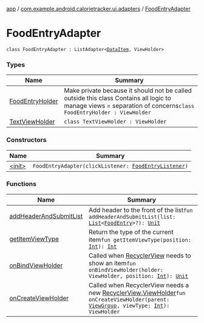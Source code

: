 [app](../../index.md) / [com.example.android.calorietracker.ui.adapters](../index.md) / [FoodEntryAdapter](./index.md)

# FoodEntryAdapter

`class FoodEntryAdapter : ListAdapter<`[`DataItem`](../-data-item/index.md)`, ViewHolder>`

### Types

| Name | Summary |
|---|---|
| [FoodEntryHolder](-food-entry-holder/index.md) | Make private because it should not be called outside this class Contains all logic to manage views = separation of concerns`class FoodEntryHolder : ViewHolder` |
| [TextViewHolder](-text-view-holder/index.md) | `class TextViewHolder : ViewHolder` |

### Constructors

| Name | Summary |
|---|---|
| [&lt;init&gt;](-init-.md) | `FoodEntryAdapter(clickListener: `[`FoodEntryListener`](../-food-entry-listener/index.md)`)` |

### Functions

| Name | Summary |
|---|---|
| [addHeaderAndSubmitList](add-header-and-submit-list.md) | Add header to the front of the list`fun addHeaderAndSubmitList(list: `[`List`](https://kotlinlang.org/api/latest/jvm/stdlib/kotlin.collections/-list/index.html)`<`[`FoodEntry`](../../com.example.android.calorietracker.data.models/-food-entry/index.md)`>?): `[`Unit`](https://kotlinlang.org/api/latest/jvm/stdlib/kotlin/-unit/index.html) |
| [getItemViewType](get-item-view-type.md) | Return the type of the current item`fun getItemViewType(position: `[`Int`](https://kotlinlang.org/api/latest/jvm/stdlib/kotlin/-int/index.html)`): `[`Int`](https://kotlinlang.org/api/latest/jvm/stdlib/kotlin/-int/index.html) |
| [onBindViewHolder](on-bind-view-holder.md) | Called when [RecyclerView](#) needs to show an item`fun onBindViewHolder(holder: ViewHolder, position: `[`Int`](https://kotlinlang.org/api/latest/jvm/stdlib/kotlin/-int/index.html)`): `[`Unit`](https://kotlinlang.org/api/latest/jvm/stdlib/kotlin/-unit/index.html) |
| [onCreateViewHolder](on-create-view-holder.md) | Called when RecyclerView needs a new [RecyclerView.ViewHolder](#)`fun onCreateViewHolder(parent: `[`ViewGroup`](https://developer.android.com/reference/android/view/ViewGroup.html)`, viewType: `[`Int`](https://kotlinlang.org/api/latest/jvm/stdlib/kotlin/-int/index.html)`): ViewHolder` |
